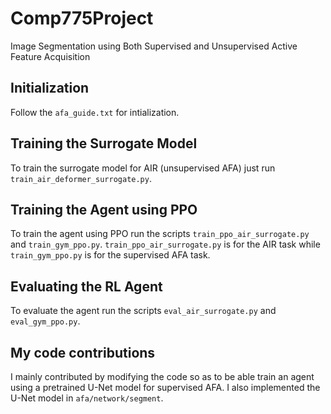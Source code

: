 # Comp775Project
Image Segmentation using Both Supervised and Unsupervised Active Feature Acquisition

## Initialization
Follow the `afa_guide.txt` for intialization.

## Training the Surrogate Model
To train the surrogate model for AIR (unsupervised AFA) just run `train_air_deformer_surrogate.py`.

## Training the Agent using PPO
To train the agent using PPO run the scripts `train_ppo_air_surrogate.py` and `train_gym_ppo.py`.
`train_ppo_air_surrogate.py` is for the AIR task while `train_gym_ppo.py` is for the supervised AFA task.

## Evaluating the RL Agent
To evaluate the agent run the scripts `eval_air_surrogate.py` and `eval_gym_ppo.py`.

## My code contributions
I mainly contributed by modifying the code so as to be able train an agent using a pretrained
U-Net model for supervised AFA. I also implemented the U-Net model in `afa/network/segment`.
